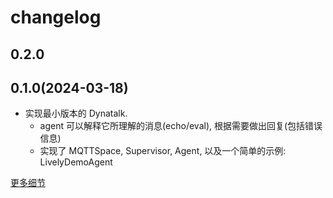 # changelog

<!-- 参考 https://github.com/codefrau/SqueakJS?tab=readme-ov-file#changelog -->

## 0.2.0

## 0.1.0(2024-03-18)

- 实现最小版本的 Dynatalk.
    -   agent 可以解释它所理解的消息(echo/eval), 根据需要做出回复(包括错误信息)
    -   实现了 MQTTSpace, Supervisor, Agent, 以及一个简单的示例: LivelyDemoAgent

[更多细节](./docs/0.1.0.md)